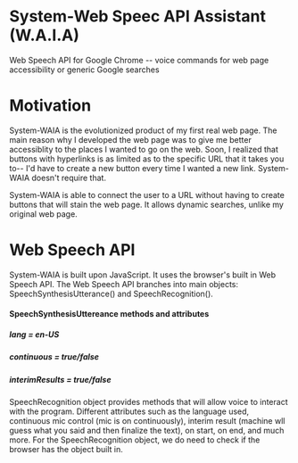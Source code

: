 # System-Web Speec API Assistant (W.A.I.A)
Web Speech API for Google Chrome -- voice commands for web page accessibility or generic Google searches

# Motivation
System-WAIA is the evolutionized product of my first real web page. The main reason why I developed the web
page was to give me better accessiblity to the places I wanted to go on the web. Soon, I realized that buttons
with hyperlinks is as limited as to the specific URL that it takes you to-- I'd have to create a new button
every time I wanted a new link. System-WAIA doesn't require that.

System-WAIA is able to connect the user to a URL without having to create buttons that will stain the web page.
It allows dynamic searches, unlike my original web page.

# Web Speech API
System-WAIA is built upon JavaScript. It uses the browser's built in Web Speech API.
The Web Speech API branches into main objects: SpeechSynthesisUtterance() and SpeechRecognition().

#### SpeechSynthesisUttereance methods and attributes
##### lang = en-US
##### continuous = true/false
##### interimResults = true/false


SpeechRecognition object provides methods that will allow voice to interact with the program.
Different attributes such as the language used, continuous mic control (mic is on continuously), interim result
(machine wll guess what you said and then finalize the text), on start, on end, and much more.
For the SpeechRecognition object, we do need to check if the browser has the object built in.

